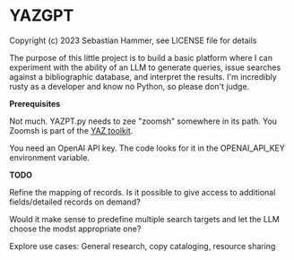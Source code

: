 # YAZGPT
Copyright (c) 2023 Sebastian Hammer, see LICENSE file for details   

The purpose of this little project is to build a basic platform
where I can experiment with the ability of an LLM to generate queries,
issue searches against a bibliographic database, and
interpret the results. I'm incredibly rusty as a developer and know no
Python, so please don't judge.

**Prerequisites**

Not much. YAZPT.py needs to zee "zoomsh" somewhere in its path.
You Zoomsh is part of the
[YAZ toolkit](https://www.indexdata.com/resources/software/yaz).

You need an OpenAI API key. The code looks for it in the
OPENAI_API_KEY environment variable.

**TODO**

Refine the mapping of records. Is it possible to give access to additional fields/detailed records
on demand?

Would it make sense to predefine multiple search targets and let the LLM choose the modst appropriate one?

Explore use cases: General research, copy cataloging, resource sharing
